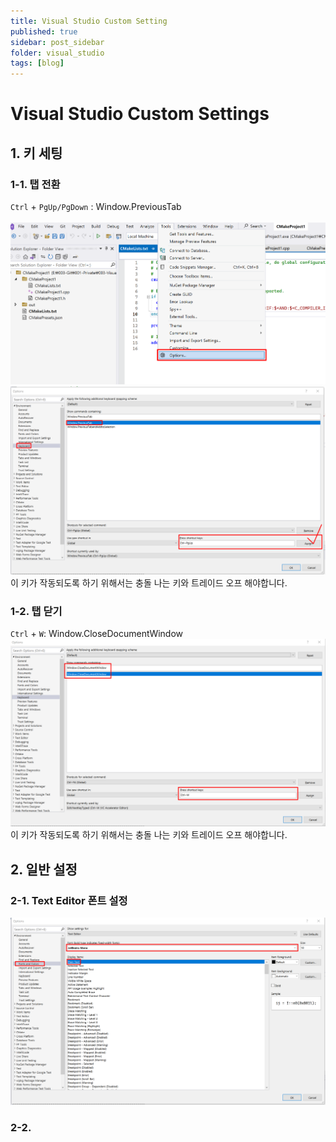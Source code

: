 ```yaml
---
title: Visual Studio Custom Setting
published: true
sidebar: post_sidebar
folder: visual_studio
tags: [blog]
---
```


# Visual Studio Custom Settings

## 1. 키 세팅
### 1-1. 탭 전환  
`Ctrl` + `PgUp/PgDown` : Window.PreviousTab<br>  
![vs_option.png](../../../../images/ide/vs_option.png)
![vs_option.png](../../../../images/ide/vs_option2.png)
이 키가 작동되도록 하기 위해서는 충돌 나는 키와 트레이드 오프 해야합니다.

### 1-2. 탭 닫기
`Ctrl` + `W`: Window.CloseDocumentWindow
![vs_key_setting_1.png](../../../../images/ide/vs_key_setting_1.png)
이 키가 작동되도록 하기 위해서는 충돌 나는 키와 트레이드 오프 해야합니다.


## 2. 일반 설정
### 2-1. Text Editor 폰트 설정
![vs_font.png](../../../../images/ide/vs_font.png)  

### 2-2.  
